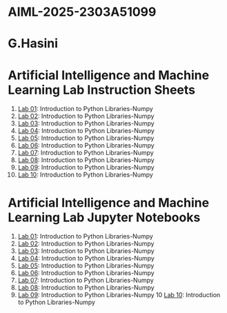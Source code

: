 # AIML-2025-2303A51099 
# G.Hasini
# Artificial Intelligence and Machine Learning Lab Instruction Sheets
1. [Lab 01](https://github.com/hasini2024/AIML-2025/blob/main/AIML_A1.pdf): Introduction to Python Libraries-Numpy
1. [Lab 02](https://github.com/hasini2024/AIML-2025/blob/main/AIML_A2%20(1).pdf): Introduction to Python Libraries-Numpy
1. [Lab 03](https://github.com/hasini2024/AIML-2025/blob/main/AIML_A3%20(2).pdf): Introduction to Python Libraries-Numpy
1. [Lab 04](https://github.com/hasini2024/AIML-2025/blob/main/AIML_A4.pdf): Introduction to Python Libraries-Numpy
1. [Lab 05](https://github.com/hasini2024/AIML-2025/blob/main/AIML_A5.pdf): Introduction to Python Libraries-Numpy
1. [Lab 06](https://github.com/hasini2024/AIML-2025/blob/main/AIML_A6.pdf): Introduction to Python Libraries-Numpy
1. [Lab 07](https://github.com/hasini2024/AIML-2025/blob/main/AIML_A7.pdf): Introduction to Python Libraries-Numpy
1. [Lab 08](https://github.com/hasini2024/AIML-2025/blob/main/AIML_A8.pdf): Introduction to Python Libraries-Numpy
1. [Lab 09](https://github.com/hasini2024/AIML-2025/blob/main/AIML_A9.pdf): Introduction to Python Libraries-Numpy
1. [Lab 10](https://github.com/hasini2024/AIML-2025/blob/main/AIML_A10%20(1).pdf): Introduction to Python Libraries-Numpy



# Artificial Intelligence and Machine Learning Lab Jupyter Notebooks
1. [Lab 01](): Introduction to Python Libraries-Numpy
2. [Lab 02](): Introduction to Python Libraries-Numpy
3. [Lab 03](): Introduction to Python Libraries-Numpy
4. [Lab 04](): Introduction to Python Libraries-Numpy
5. [Lab 05](): Introduction to Python Libraries-Numpy
6. [Lab 06](): Introduction to Python Libraries-Numpy
7. [Lab 07](): Introduction to Python Libraries-Numpy
8. [Lab 08](): Introduction to Python Libraries-Numpy
9. [Lab 09](): Introduction to Python Libraries-Numpy
10 [Lab 10](): Introduction to Python Libraries-Numpy
